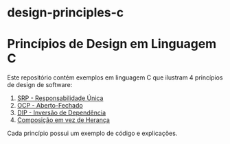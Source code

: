 # design-principles-c

# Princípios de Design em Linguagem C

Este repositório contém exemplos em linguagem C que ilustram 4 princípios de design de software:

1. [SRP - Responsabilidade Única](./srp/README.md)
2. [OCP - Aberto-Fechado](./ocp/README.md)
3. [DIP - Inversão de Dependência](./dip/README.md)
4. [Composição em vez de Herança](./composicao/README.md)

Cada princípio possui um exemplo de código e explicações.